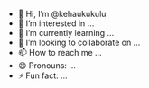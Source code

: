 - 👋 Hi, I’m @kehaukukulu
- 👀 I’m interested in ...
- 🌱 I’m currently learning ...
- 💞️ I’m looking to collaborate on ...
- 📫 How to reach me ...
- 😄 Pronouns: ...
- ⚡ Fun fact: ...

<!---
kehaukukulu/kehaukukulu is a ✨ special ✨ repository because its `README.md` (this file) appears on your GitHub profile.
You can click the Preview link to take a look at your changes.
--->
